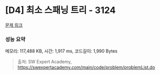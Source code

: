 # [D4] 최소 스패닝 트리 - 3124 

[문제 링크](https://swexpertacademy.com/main/code/problem/problemDetail.do?contestProbId=AV_mSnmKUckDFAWb) 

### 성능 요약

메모리: 117,488 KB, 시간: 1,917 ms, 코드길이: 1,990 Bytes



> 출처: SW Expert Academy, https://swexpertacademy.com/main/code/problem/problemList.do